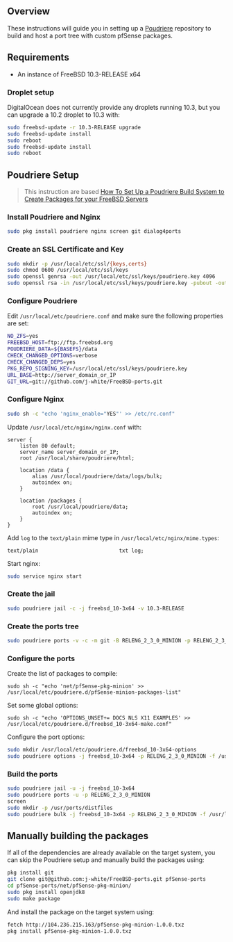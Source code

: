 ## Overview

These instructions will guide you in setting up a [Poudriere](https://www.freebsd.org/doc/handbook/ports-poudriere.html) repository to build and host a port tree with custom pfSense packages.

## Requirements

* An instance of FreeBSD 10.3-RELEASE x64

### Droplet setup

DigitalOcean does not currently provide any droplets running 10.3, but you can upgrade a 10.2 droplet to 10.3 with:

```sh
sudo freebsd-update -r 10.3-RELEASE upgrade
sudo freebsd-update install
sudo reboot
sudo freebsd-update install
sudo reboot
```

## Poudriere Setup

> This instruction are based [How To Set Up a Poudriere Build System to Create Packages for your FreeBSD Servers](https://www.digitalocean.com/community/tutorials/how-to-set-up-a-poudriere-build-system-to-create-packages-for-your-freebsd-servers)

### Install Poudriere and Nginx

```sh
sudo pkg install poudriere nginx screen git dialog4ports
```

### Create an SSL Certificate and Key

```sh
sudo mkdir -p /usr/local/etc/ssl/{keys,certs}
sudo chmod 0600 /usr/local/etc/ssl/keys
sudo openssl genrsa -out /usr/local/etc/ssl/keys/poudriere.key 4096
sudo openssl rsa -in /usr/local/etc/ssl/keys/poudriere.key -pubout -out /usr/local/etc/ssl/certs/poudriere.cert
```

### Configure Poudriere

Edit `/usr/local/etc/poudriere.conf` and make sure the following properties are set:

```sh
NO_ZFS=yes
FREEBSD_HOST=ftp://ftp.freebsd.org
POUDRIERE_DATA=${BASEFS}/data
CHECK_CHANGED_OPTIONS=verbose
CHECK_CHANGED_DEPS=yes
PKG_REPO_SIGNING_KEY=/usr/local/etc/ssl/keys/poudriere.key
URL_BASE=http://server_domain_or_IP
GIT_URL=git://github.com/j-white/FreeBSD-ports.git
```

### Configure Nginx

```sh
sudo sh -c "echo 'nginx_enable="YES"' >> /etc/rc.conf"
```

Update `/usr/local/etc/nginx/nginx.conf` with:
```
server {
    listen 80 default;
    server_name server_domain_or_IP;
    root /usr/local/share/poudriere/html;

    location /data {
        alias /usr/local/poudriere/data/logs/bulk;
        autoindex on;
    }

    location /packages {
        root /usr/local/poudriere/data;
        autoindex on;
    }
}
```

Add `log` to the `text/plain` mime type in `/usr/local/etc/nginx/mime.types`:
```
text/plain                          txt log;
```

Start nginx:
```sh
sudo service nginx start
```

### Create the jail

```sh
sudo poudriere jail -c -j freebsd_10-3x64 -v 10.3-RELEASE
```
### Create the ports tree

```sh
sudo poudriere ports -v -c -m git -B RELENG_2_3_0_MINION -p RELENG_2_3_0_MINION
```

### Configure the ports

Create the list of packages to compile:
```
sudo sh -c "echo 'net/pfSense-pkg-minion' >> /usr/local/etc/poudriere.d/pfSense-minion-packages-list"
```

Set some global options:
```
sudo sh -c "echo 'OPTIONS_UNSET+= DOCS NLS X11 EXAMPLES' >> /usr/local/etc/poudriere.d/freebsd_10-3x64-make.conf"
```

Configure the port options:

```sh
sudo mkdir /usr/local/etc/poudriere.d/freebsd_10-3x64-options
sudo poudriere options -j freebsd_10-3x64 -p RELENG_2_3_0_MINION -f /usr/local/etc/poudriere.d/pfSense-minion-packages-list
```

### Build the ports

```sh
sudo poudriere jail -u -j freebsd_10-3x64
sudo poudriere ports -u -p RELENG_2_3_0_MINION
screen
sudo mkdir -p /usr/ports/distfiles
sudo poudriere bulk -j freebsd_10-3x64 -p RELENG_2_3_0_MINION -f /usr/local/etc/poudriere.d/pfSense-minion-packages-list
```

## Manually building the packages

If all of the dependencies are already available on the target system, you can skip the Poudriere setup and manually build the packages using:

```sh
pkg install git
git clone git@github.com:j-white/FreeBSD-ports.git pfSense-ports
cd pfSense-ports/net/pfSense-pkg-minion/
sudo pkg install openjdk8
sudo make package
```

And install the package on the target system using:

```sh
fetch http://104.236.215.163/pfSense-pkg-minion-1.0.0.txz
pkg install pfSense-pkg-minion-1.0.0.txz
```
